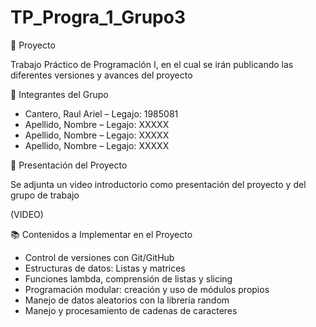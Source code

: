 # TP_Progra_1_Grupo3

📝 Proyecto

Trabajo Práctico de Programación I, en el cual se irán publicando las diferentes versiones y avances del proyecto


👥 Integrantes del Grupo

- Cantero, Raul Ariel – Legajo: 1985081
- Apellido, Nombre – Legajo: XXXXX
- Apellido, Nombre – Legajo: XXXXX
- Apellido, Nombre – Legajo: XXXXX 

🎥 Presentación del Proyecto

Se adjunta un video introductorio como presentación del proyecto y del grupo de trabajo

(VIDEO)

📚 Contenidos a Implementar en el Proyecto

- Control de versiones con Git/GitHub
- Estructuras de datos: Listas y matrices
- Funciones lambda, comprensión de listas y slicing
- Programación modular: creación y uso de módulos propios
- Manejo de datos aleatorios con la librería random
- Manejo y procesamiento de cadenas de caracteres


